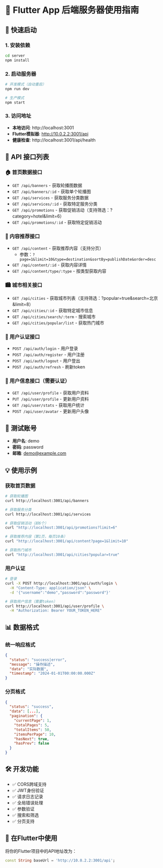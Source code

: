 # 📱 Flutter App 后端服务器使用指南

## 🚀 快速启动

### 1. 安装依赖
```bash
cd server
npm install
```

### 2. 启动服务器
```bash
# 开发模式（自动重启）
npm run dev

# 生产模式
npm start
```

### 3. 访问地址
- **本地访问**: http://localhost:3001
- **Flutter模拟器**: http://10.0.2.2:3001/api
- **健康检查**: http://localhost:3001/api/health

## 📡 API 接口列表

### 🏠 首页数据接口
- `GET /api/banners` - 获取轮播图数据
- `GET /api/banners/:id` - 获取单个轮播图
- `GET /api/services` - 获取服务分类数据
- `GET /api/services/:id` - 获取特定服务分类
- `GET /api/promotions` - 获取促销活动（支持筛选：?category=hotel&limit=6）
- `GET /api/promotions/:id` - 获取特定促销活动

### 📖 内容推荐接口
- `GET /api/content` - 获取推荐内容（支持分页）
  - 参数：`?page=1&limit=10&type=destination&sortBy=publishDate&order=desc`
- `GET /api/content/:id` - 获取内容详情
- `GET /api/content/type/:type` - 按类型获取内容

### 🏙️ 城市相关接口  
- `GET /api/cities` - 获取城市列表（支持筛选：?popular=true&search=北京&limit=8）
- `GET /api/cities/:id` - 获取特定城市信息
- `GET /api/cities/search/:term` - 搜索城市
- `GET /api/cities/popular/list` - 获取热门城市

### 👤 用户认证接口
- `POST /api/auth/login` - 用户登录
- `POST /api/auth/register` - 用户注册  
- `POST /api/auth/logout` - 用户登出
- `POST /api/auth/refresh` - 刷新token

### 👤 用户信息接口（需要认证）
- `GET /api/user/profile` - 获取用户资料
- `PUT /api/user/profile` - 更新用户资料
- `GET /api/user/stats` - 获取用户统计
- `POST /api/user/avatar` - 更新用户头像

## 🔧 测试账号
- **用户名**: demo
- **密码**: password
- **邮箱**: demo@example.com

## 💡 使用示例

### 获取首页数据
```bash
# 获取轮播图
curl http://localhost:3001/api/banners

# 获取服务分类
curl http://localhost:3001/api/services

# 获取促销活动（前6个）
curl "http://localhost:3001/api/promotions?limit=6"

# 获取推荐内容（第1页，每页10条）
curl "http://localhost:3001/api/content?page=1&limit=10"

# 获取热门城市
curl "http://localhost:3001/api/cities?popular=true"
```

### 用户认证
```bash
# 登录
curl -X POST http://localhost:3001/api/auth/login \
  -H "Content-Type: application/json" \
  -d '{"username":"demo","password":"password"}'

# 获取用户信息（需要token）
curl http://localhost:3001/api/user/profile \
  -H "Authorization: Bearer YOUR_TOKEN_HERE"
```

## 📊 数据格式

### 统一响应格式
```json
{
  "status": "success|error",
  "message": "操作描述",
  "data": "实际数据",
  "timestamp": "2024-01-01T00:00:00.000Z"
}
```

### 分页格式
```json
{
  "status": "success",
  "data": [...],
  "pagination": {
    "currentPage": 1,
    "totalPages": 5,
    "totalItems": 50,
    "itemsPerPage": 10,
    "hasNext": true,
    "hasPrev": false
  }
}
```

## 🛠️ 开发功能
- ✅ CORS跨域支持
- ✅ JWT身份验证
- ✅ 请求日志记录
- ✅ 全局错误处理
- ✅ 参数验证
- ✅ 搜索和筛选
- ✅ 分页支持

## 🔗 在Flutter中使用
将你的Flutter项目中的API地址改为：
```dart
const String baseUrl = 'http://10.0.2.2:3001/api';
```